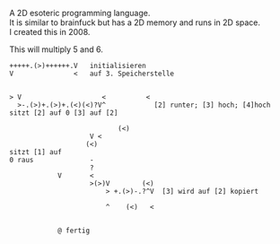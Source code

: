 A 2D esoteric programming language. <br>
It is similar to brainfuck but has a 2D memory and runs in 2D space.<br>
I created this in 2008.<br>

This will multiply 5 and 6.

```
+++++.(>)++++++.V   initialisieren
V               <   auf 3. Speicherstelle


> V                    <          <
  >-.(>)+.(>)+.(<)(<)?V^            [2] runter; [3] hoch; [4]hoch sitzt [2] auf 0 [3] auf [2]

                           (<)
                    V <
                   (<)
sitzt [1] auf
0 raus              -
                    ?
            V       <
                    >(>)V        (<)
                        > +.(>)-.?^V  [3] wird auf [2] kopiert

                        ^    (<)   <

            
            @ fertig
```
